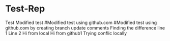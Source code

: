 # Test-Rep
Test
Modified test
#Modified test using github.com
#Modified test using github.com by creating branch
update comments
Finding the difference
line 1
Line 2
Hi from local
Hi from github1
Trying conflic locally
